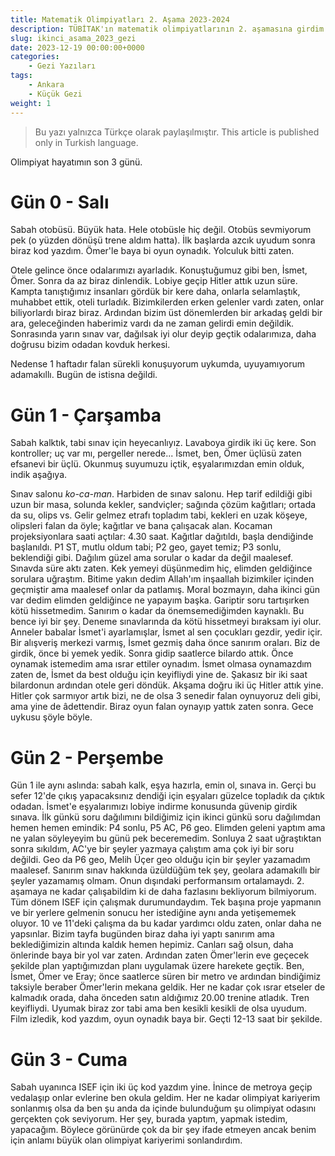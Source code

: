```yaml
---
title: Matematik Olimpiyatları 2. Aşama 2023-2024 
description: TÜBİTAK'ın matematik olimpiyatlarının 2. aşamasına girdim.
slug: ikinci_asama_2023_gezi
date: 2023-12-19 00:00:00+0000
categories:
    - Gezi Yazıları
tags:
    - Ankara
    - Küçük Gezi
weight: 1
---
```


>Bu yazı yalnızca Türkçe olarak paylaşılmıştır.
>This article is published only in Turkish language.

Olimpiyat hayatımın son 3 günü.

# Gün 0 - Salı

Sabah otobüsü. Büyük hata. Hele otobüsle hiç değil. Otobüs sevmiyorum pek (o yüzden dönüşü trene aldım hatta). İlk başlarda azcık uyudum sonra biraz kod yazdım. Ömer'le baya bi oyun oynadık. Yolculuk bitti zaten. 

Otele gelince önce odalarımızı ayarladık. Konuştuğumuz gibi ben, İsmet, Ömer. Sonra da az biraz dinlendik. Lobiye geçip Hitler attık uzun süre. Kampta tanıştığımız insanları gördük bir kere daha, onlarla selamlaştık, muhabbet ettik, oteli turladık. Bizimkilerden erken gelenler vardı zaten, onlar biliyorlardı biraz biraz. Ardından bizim üst dönemlerden bir arkadaş geldi bir ara, geleceğinden haberimiz vardı da ne zaman gelirdi emin değildik. Sonrasında yarın sınav var, dağılsak iyi olur deyip geçtik odalarımıza, daha doğrusu bizim odadan kovduk herkesi.

Nedense 1 haftadır falan sürekli konuşuyorum uykumda, uyuyamıyorum adamakıllı. Bugün de istisna değildi.

# Gün 1 - Çarşamba

Sabah kalktık, tabi sınav için heyecanlıyız. Lavaboya girdik iki üç kere. Son kontroller; uç var mı, pergeller nerede... İsmet, ben, Ömer üçlüsü zaten efsanevi bir üçlü. Okunmuş suyumuzu içtik, eşyalarımızdan emin olduk, indik aşağıya.

Sınav salonu *ko-ca-man*. Harbiden de sınav salonu. Hep tarif edildiği gibi uzun bir masa, solunda kekler, sandviçler; sağında çözüm kağıtları; ortada da su, olips vs. Gelir gelmez etrafı topladım tabi, kekleri en uzak köşeye, olipsleri falan da öyle; kağıtlar ve bana çalışacak alan. Kocaman projeksiyonlara saati açtılar: 4.30 saat. Kağıtlar dağıtıldı, başla dendiğinde başlanıldı. P1 ST, mutlu oldum tabi; P2 geo, gayet temiz; P3 sonlu, beklendiği gibi. Dağılım güzel ama sorular o kadar da değil maalesef.
Sınavda süre aktı zaten. Kek yemeyi düşünmedim hiç, elimden geldiğince sorulara uğraştım. Bitime yakın dedim Allah'ım inşaallah bizimkiler içinden geçmiştir ama maalesef onlar da patlamış. Moral bozmayın, daha ikinci gün var dedim elimden geldiğince ne yapayım başka.
Gariptir soru tartışırken kötü hissetmedim. Sanırım o kadar da önemsemediğimden kaynaklı. Bu bence iyi bir şey. Deneme sınavlarında da kötü hissetmeyi bıraksam iyi olur.
Anneler babalar İsmet'i ayarlamışlar, İsmet al sen çocukları gezdir, yedir içir. Bir alışveriş merkezi varmış, İsmet gezmiş daha önce sanırım oraları. Biz de girdik, önce bi yemek yedik. Sonra gidip saatlerce bilardo attık. Önce oynamak istemedim ama ısrar ettiler oynadım. İsmet olmasa oynamazdım zaten de, İsmet da best olduğu için keyifliydi yine de. Şakasız bir iki saat bilardonun ardından otele geri döndük.
Akşama doğru iki üç Hitler attık yine. Hitler çok sarmıyor artık bizi, ne de olsa 3 senedir falan oynuyoruz deli gibi, ama yine de âdettendir. Biraz oyun falan oynayıp yattık zaten sonra.
Gece uykusu şöyle böyle.

# Gün 2 - Perşembe

Gün 1 ile aynı aslında: sabah kalk, eşya hazırla, emin ol, sınava in. Gerçi bu sefer 12'de çıkış yapacaksınız dendiği için eşyaları güzelce topladık da çıktık odadan. İsmet'e eşyalarımızı lobiye indirme konusunda güvenip girdik sınava.
İlk günkü soru dağılımını bildiğimiz için ikinci günkü soru dağılımdan hemen hemen emindik: P4 sonlu, P5 AC, P6 geo. Elimden geleni yaptım ama ne yalan söyleyeyim bu günü pek beceremedim. Sonluya 2 saat uğraştıktan sonra sıkıldım, AC'ye bir şeyler yazmaya çalıştım ama çok iyi bir soru değildi. Geo da P6 geo, Melih Üçer geo olduğu için bir şeyler yazamadım maalesef.
Sanırım sınav hakkında üzüldüğüm tek şey, geolara adamakıllı bir şeyler yazamamış olmam. Onun dışındaki performansım ortalamaydı. 2. aşamaya ne kadar çalışabildim ki de daha fazlasını bekliyorum bilmiyorum. Tüm dönem ISEF için çalışmak durumundaydım. Tek başına proje yapmanın ve bir yerlere gelmenin sonucu her istediğine aynı anda yetişememek oluyor. 10 ve 11'deki çalışma da bu kadar yardımcı oldu zaten, onlar daha ne yapsınlar.
Bizim tayfa bugünden biraz daha iyi yaptı sanırım ama beklediğimizin altında kaldık hemen hepimiz. Canları sağ olsun, daha önlerinde baya bir yol var zaten.
Ardından zaten Ömer'lerin eve geçecek şekilde plan yaptığımızdan planı uygulamak üzere harekete geçtik. Ben, İsmet, Ömer ve Eray; önce saatlerce süren bir metro ve ardından bindiğimiz taksiyle beraber Ömer'lerin mekana geldik. Her ne kadar çok ısrar etseler de kalmadık orada, daha önceden satın aldığımız 20.00 trenine atladık.
Tren keyifliydi. Uyumak biraz zor tabi ama ben kesikli kesikli de olsa uyudum. Film izledik, kod yazdım, oyun oynadık baya bir. Geçti 12-13 saat bir şekilde.

# Gün 3 - Cuma

Sabah uyanınca ISEF için iki üç kod yazdım yine. İnince de metroya geçip vedalaşıp onlar evlerine ben okula geldim. Her ne kadar olimpiyat kariyerim sonlanmış olsa da ben şu anda da içinde bulunduğum şu olimpiyat odasını gerçekten çok seviyorum. Her şey, burada yaptım, yapmak istedim, yapacağım. Böylece görünürde çok da bir şey ifade etmeyen ancak benim için anlamı büyük olan olimpiyat kariyerimi sonlandırdım.
